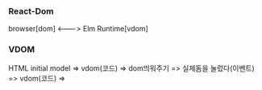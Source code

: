 
### React-Dom

browser[dom] <---> Elm Runtime[vdom]

### VDOM
HTML
initial model =>  vdom(코드) =>  dom띄워주기 => 실제돔을 눌렀다(이벤트) => vdom(코드)
=>